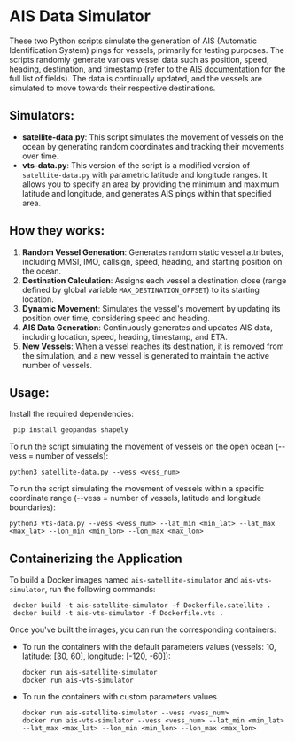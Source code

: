 # AIS Data Simulator

These two Python scripts simulate the generation of AIS (Automatic Identification System) pings for vessels, primarily for testing purposes. The scripts randomly generate various vessel data such as position, speed, heading, destination, and timestamp (refer to the [AIS documentation](https://api.vtexplorer.com/docs/response-ais.html) for the full list of fields). The data is continually updated, and the vessels are simulated to move towards their respective destinations.

## Simulators:
- **satellite-data.py**: This script simulates the movement of vessels on the ocean by generating random coordinates and tracking their movements over time.
- **vts-data.py**: This version of the script is a modified version of `satellite-data.py` with parametric latitude and longitude ranges. It allows you to specify an area by providing the minimum and maximum latitude and longitude, and generates AIS pings within that specified area.

## How they works:

1.   **Random Vessel Generation**: Generates random static vessel attributes, including MMSI, IMO, callsign, speed, heading, and starting position on the ocean.
2.   **Destination Calculation**: Assigns each vessel a destination close (range defined by global variable `MAX_DESTINATION_OFFSET`) to its starting location.
3.  **Dynamic Movement**: Simulates the vessel's movement by updating its position over time, considering speed and heading.
4.   **AIS Data Generation**: Continuously generates and updates AIS data, including location, speed, heading, timestamp, and ETA.
5. **New Vessels**: When a vessel reaches its destination, it is removed from the simulation, and a new vessel is generated to maintain the active number of vessels.

## Usage:

Install the required dependencies:
```
 pip install geopandas shapely
 ```
 To run the script simulating the movement of vessels on the open ocean (--vess = number of vessels):
 ```
 python3 satellite-data.py --vess <vess_num> 
 ```
  To run the script simulating the movement of vessels within a specific coordinate range (--vess = number of vessels, latitude and longitude boundaries):
 ```
 python3 vts-data.py --vess <vess_num> --lat_min <min_lat> --lat_max <max_lat> --lon_min <min_lon> --lon_max <max_lon> 
 ```
##  Containerizing the Application

To build a Docker images named `ais-satellite-simulator` and `ais-vts-simulator`, run the following commands:
```
 docker build -t ais-satellite-simulator -f Dockerfile.satellite .
 docker build -t ais-vts-simulator -f Dockerfile.vts .
```

 Once you've built the images, you can run the corresponding containers:
 - To run the containers with the default parameters values (vessels: 10, latitude: [30, 60], longitude: [-120, -60]):
	 ```
	 docker run ais-satellite-simulator
	 docker run ais-vts-simulator
	 ```
- To run the containers with custom parameters values
	 ```
	 docker run ais-satellite-simulator --vess <vess_num>
	docker run ais-vts-simulator --vess <vess_num> --lat_min <min_lat> --lat_max <max_lat> --lon_min <min_lon> --lon_max <max_lon>
	```
 
